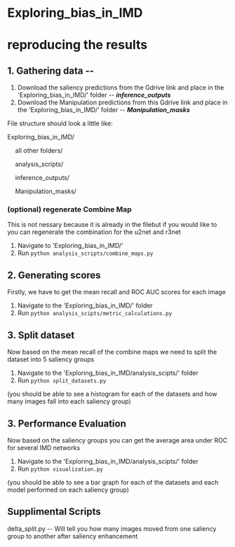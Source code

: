 # Exploring_bias_in_IMD

# reproducing the results
## 1. Gathering data --
1. Download the saliency predictions from the Gdrive link and place in the 'Exploring_bias_in_IMD/' folder -- ***inference_outputs***
2. Download the Manipulation predictions from this Gdrive link and place in the 'Exploring_bias_in_IMD/' folder -- ***Manipulation_masks***
   
File structure should look a little like: 

Exploring_bias_in_IMD/

&emsp; all other folders/

&emsp; analysis_scripts/

&emsp; inference_outputs/

&emsp; Manipulation_masks/

### (optional) regenerate Combine Map
This is not nessary because it is already in the filebut if you would like to you can regenerate the combination for the u2net and r3net
1. Navigate to 'Exploring_bias_in_IMD/'
2. Run ```python analysis_scripts/combine_maps.py```

## 2. Generating scores
Firstly, we have to get the mean recall and ROC AUC scores for each image
1. Navigate to the 'Exploring_bias_in_IMD/' folder
2. Run ```python analysis_scipts/metric_calculations.py```

## 3. Split dataset
Now based on the mean recall of the combine maps we need to split the dataset into 5 saliency groups
1. Navigate to the 'Exploring_bias_in_IMD/analysis_scipts/' folder
2. Run ```python split_datasets.py ```

(you should be able to see a histogram for each of the datasets and how many images fall into each saliency group)

## 3. Performance Evaluation
Now based on the saliency groups you can get the average area under ROC for several IMD networks
1. Navigate to the 'Exploring_bias_in_IMD/analysis_scipts/' folder
2. Run ```python visualization.py ```

(you should be able to see a bar graph for each of the datasets and each model performed on each saliency group)

## Supplimental Scripts
delta_split.py -- Will tell you how many images moved from one saliency group to another after saliency enhancement

